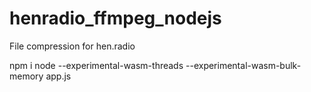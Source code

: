 # henradio_ffmpeg_nodejs

File compression for hen.radio

npm i
node --experimental-wasm-threads --experimental-wasm-bulk-memory app.js 
